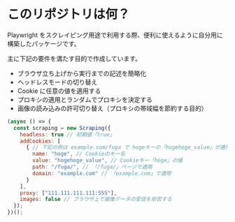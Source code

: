 # このリポジトリは何？

Playwright をスクレイピング用途で利用する際、便利に使えるように自分用に構築したパッケージです。

主に下記の要件を満たす目的で作成しています。

- ブラウザ立ち上げから実行までの記述を簡略化
- ヘッドレスモードの切り替え
- Cookie に任意の値を適用する
- プロキシの適用とランダムでプロキシを決定する
- 画像の読み込みの許可切り替え（プロキシの帯域幅を節約する目的）

```javascript
(async () => {
  const scraping = new Scraping({
    headless: true // 初期値「true」
    addCookies: [
      { // 下記の例は example.com/fuga で hogeキーの「hogehoge_value」が適用される例
        name: "hoge", // Cookieのキー名
        value: "hogehoge_value", // Cookieキー「hoge」の値
        path: "/fuga/", // 「/fuga/」ページで適用
        domain: "example.com" // 「example.com」で適用
      }
    ],
    proxy: ["111.111.111.111:555"],
    images: false // ブラウザ上で画像データの受信を拒否する
  });
})();
```
